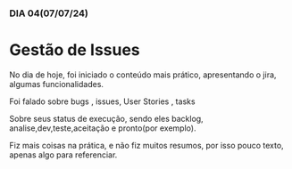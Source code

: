 ### DIA 04(07/07/24)

# Gestão de Issues

No dia de hoje, foi iniciado o conteúdo mais prático, apresentando o jira, algumas funcionalidades.

Foi falado sobre bugs , issues, User Stories , tasks

Sobre seus status de execução, sendo eles backlog, analise,dev,teste,aceitação e pronto(por exemplo).

Fiz mais coisas na prática, e não fiz muitos resumos, por isso pouco texto, apenas algo para referenciar.
